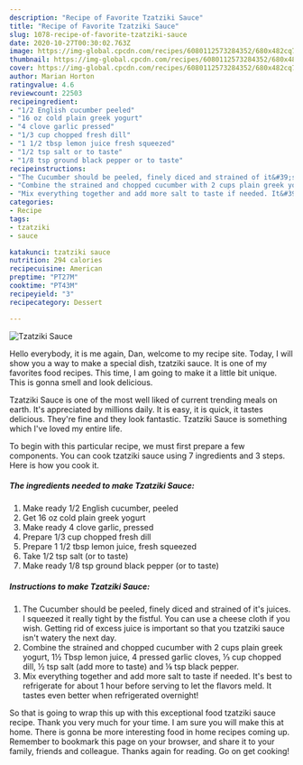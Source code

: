 ```yaml
---
description: "Recipe of Favorite Tzatziki Sauce"
title: "Recipe of Favorite Tzatziki Sauce"
slug: 1078-recipe-of-favorite-tzatziki-sauce
date: 2020-10-27T00:30:02.763Z
image: https://img-global.cpcdn.com/recipes/6080112573284352/680x482cq70/tzatziki-sauce-recipe-main-photo.jpg
thumbnail: https://img-global.cpcdn.com/recipes/6080112573284352/680x482cq70/tzatziki-sauce-recipe-main-photo.jpg
cover: https://img-global.cpcdn.com/recipes/6080112573284352/680x482cq70/tzatziki-sauce-recipe-main-photo.jpg
author: Marian Horton
ratingvalue: 4.6
reviewcount: 22503
recipeingredient:
- "1/2 English cucumber peeled"
- "16 oz cold plain greek yogurt"
- "4 clove garlic pressed"
- "1/3 cup chopped fresh dill"
- "1 1/2 tbsp lemon juice fresh squeezed"
- "1/2 tsp salt or to taste"
- "1/8 tsp ground black pepper or to taste"
recipeinstructions:
- "The Cucumber should be peeled, finely diced and strained of it&#39;s juices. I squeezed it really tight by the fistful. You can use a cheese cloth if you wish. Getting rid of excess juice is important so that you tzatziki sauce isn&#39;t watery the next day."
- "Combine the strained and chopped cucumber with 2 cups plain greek yogurt, 1½ Tbsp lemon juice, 4 pressed garlic cloves, ⅓ cup chopped dill, ½ tsp salt (add more to taste) and ⅛ tsp black pepper."
- "Mix everything together and add more salt to taste if needed. It&#39;s best to refrigerate for about 1 hour before serving to let the flavors meld. It tastes even better when refrigerated overnight!"
categories:
- Recipe
tags:
- tzatziki
- sauce

katakunci: tzatziki sauce 
nutrition: 294 calories
recipecuisine: American
preptime: "PT27M"
cooktime: "PT43M"
recipeyield: "3"
recipecategory: Dessert

---
```



![Tzatziki Sauce](https://img-global.cpcdn.com/recipes/6080112573284352/680x482cq70/tzatziki-sauce-recipe-main-photo.jpg)

Hello everybody, it is me again, Dan, welcome to my recipe site. Today, I will show you a way to make a special dish, tzatziki sauce. It is one of my favorites food recipes. This time, I am going to make it a little bit unique. This is gonna smell and look delicious.



Tzatziki Sauce is one of the most well liked of current trending meals on earth. It's appreciated by millions daily. It is easy, it is quick, it tastes delicious. They're fine and they look fantastic. Tzatziki Sauce is something which I've loved my entire life.


To begin with this particular recipe, we must first prepare a few components. You can cook tzatziki sauce using 7 ingredients and 3 steps. Here is how you cook it.

<!--inarticleads1-->

##### The ingredients needed to make Tzatziki Sauce:

1. Make ready 1/2 English cucumber, peeled
1. Get 16 oz cold plain greek yogurt
1. Make ready 4 clove garlic, pressed
1. Prepare 1/3 cup chopped fresh dill
1. Prepare 1 1/2 tbsp lemon juice, fresh squeezed
1. Take 1/2 tsp salt (or to taste)
1. Make ready 1/8 tsp ground black pepper (or to taste)




<!--inarticleads2-->

##### Instructions to make Tzatziki Sauce:

1. The Cucumber should be peeled, finely diced and strained of it&#39;s juices. I squeezed it really tight by the fistful. You can use a cheese cloth if you wish. Getting rid of excess juice is important so that you tzatziki sauce isn&#39;t watery the next day.
1. Combine the strained and chopped cucumber with 2 cups plain greek yogurt, 1½ Tbsp lemon juice, 4 pressed garlic cloves, ⅓ cup chopped dill, ½ tsp salt (add more to taste) and ⅛ tsp black pepper.
1. Mix everything together and add more salt to taste if needed. It&#39;s best to refrigerate for about 1 hour before serving to let the flavors meld. It tastes even better when refrigerated overnight!




So that is going to wrap this up with this exceptional food tzatziki sauce recipe. Thank you very much for your time. I am sure you will make this at home. There is gonna be more interesting food in home recipes coming up. Remember to bookmark this page on your browser, and share it to your family, friends and colleague. Thanks again for reading. Go on get cooking!
